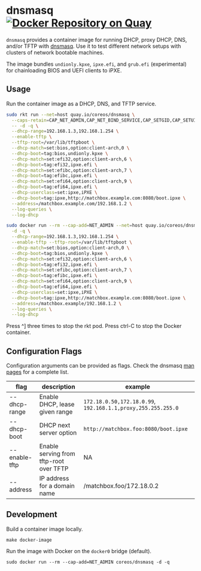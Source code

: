# dnsmasq [![Docker Repository on Quay](https://quay.io/repository/poseidon/dnsmasq/status "Docker Repository on Quay")](https://quay.io/repository/poseidon/dnsmasq)

`dnsmasq` provides a container image for running DHCP, proxy DHCP, DNS, and/or TFTP with [dnsmasq](http://www.thekelleys.org.uk/dnsmasq/doc.html). Use it to test different network setups with clusters of network bootable machines.

The image bundles `undionly.kpxe`, `ipxe.efi`, and `grub.efi` (experimental) for chainloading BIOS and UEFI clients to iPXE.

## Usage

Run the container image as a DHCP, DNS, and TFTP service.

```sh
sudo rkt run --net=host quay.io/coreos/dnsmasq \
  --caps-retain=CAP_NET_ADMIN,CAP_NET_BIND_SERVICE,CAP_SETGID,CAP_SETUID,CAP_NET_RAW \
  -- -d -q \
  --dhcp-range=192.168.1.3,192.168.1.254 \
  --enable-tftp \
  --tftp-root=/var/lib/tftpboot \
  --dhcp-match=set:bios,option:client-arch,0 \
  --dhcp-boot=tag:bios,undionly.kpxe \
  --dhcp-match=set:efi32,option:client-arch,6 \
  --dhcp-boot=tag:efi32,ipxe.efi \
  --dhcp-match=set:efibc,option:client-arch,7 \
  --dhcp-boot=tag:efibc,ipxe.efi \
  --dhcp-match=set:efi64,option:client-arch,9 \
  --dhcp-boot=tag:efi64,ipxe.efi \
  --dhcp-userclass=set:ipxe,iPXE \
  --dhcp-boot=tag:ipxe,http://matchbox.example.com:8080/boot.ipxe \
  --address=/matchbox.example.com/192.168.1.2 \
  --log-queries \
  --log-dhcp
```

```sh
sudo docker run --rm --cap-add=NET_ADMIN --net=host quay.io/coreos/dnsmasq \
  -d -q \
  --dhcp-range=192.168.1.3,192.168.1.254 \
  --enable-tftp --tftp-root=/var/lib/tftpboot \
  --dhcp-match=set:bios,option:client-arch,0 \
  --dhcp-boot=tag:bios,undionly.kpxe \
  --dhcp-match=set:efi32,option:client-arch,6 \
  --dhcp-boot=tag:efi32,ipxe.efi \
  --dhcp-match=set:efibc,option:client-arch,7 \
  --dhcp-boot=tag:efibc,ipxe.efi \
  --dhcp-match=set:efi64,option:client-arch,9 \
  --dhcp-boot=tag:efi64,ipxe.efi \
  --dhcp-userclass=set:ipxe,iPXE \
  --dhcp-boot=tag:ipxe,http://matchbox.example.com:8080/boot.ipxe \
  --address=/matchbox.example/192.168.1.2 \
  --log-queries \
  --log-dhcp
```

Press ^] three times to stop the rkt pod. Press ctrl-C to stop the Docker container.

## Configuration Flags

Configuration arguments can be provided as flags. Check the dnsmasq [man pages](http://www.thekelleys.org.uk/dnsmasq/docs/dnsmasq-man.html) for a complete list.

| flag     | description | example |
|----------|-------------|---------|
| --dhcp-range | Enable DHCP, lease given range | `172.18.0.50,172.18.0.99`, `192.168.1.1,proxy,255.255.255.0` |
| --dhcp-boot | DHCP next server option | `http://matchbox.foo:8080/boot.ipxe` |
| --enable-tftp | Enable serving from tftp-root over TFTP | NA |
| --address | IP address for a domain name | /matchbox.foo/172.18.0.2 |

## Development

Build a container image locally.

```
make docker-image
```

Run the image with Docker on the `docker0` bridge (default).

```
sudo docker run --rm --cap-add=NET_ADMIN coreos/dnsmasq -d -q
```

